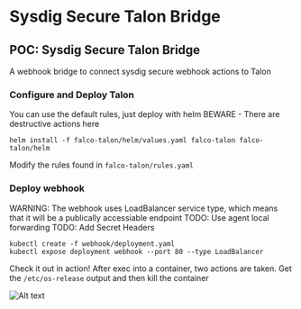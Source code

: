 # Sysdig Secure Talon Bridge
## POC: Sysdig Secure Talon Bridge

A webhook bridge to connect sysdig secure webhook actions to Talon

### Configure and Deploy Talon

You can use the default rules, just deploy with helm
BEWARE - There are destructive actions here
```
helm install -f falco-talon/helm/values.yaml falco-talon falco-talon/helm
```

Modify the rules found in `falco-talon/rules.yaml`

### Deploy webhook

WARNING: The webhook uses LoadBalancer service type, which means that it will be a publically accessiable endpoint
TODO: Use agent local forwarding
TODO: Add Secret Headers

```
kubectl create -f webhook/deployment.yaml
kubectl expose deployment webhook --port 80 --type LoadBalancer
```

Check it out in action! After exec into a container, two actions are taken. Get the `/etc/os-release` output and then kill the container

![Alt text](<inaction.gif>)